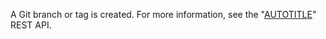 A Git branch or tag is created. For more information, see the "[AUTOTITLE](/rest/git#create-a-reference)" REST API.
